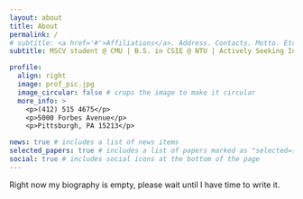```yaml
---
layout: about
title: About
permalink: /
# subtitle: <a href='#'>Affiliations</a>. Address. Contacts. Motto. Etc.
subtitle: MSCV student @ CMU | B.S. in CSIE @ NTU | Actively Seeking Intern opportunity for Summer 2025

profile:
  align: right
  image: prof_pic.jpg
  image_circular: false # crops the image to make it circular
  more_info: >
    <p>(412) 515 4675</p>
    <p>5000 Forbes Avenue</p>
    <p>Pittsburgh, PA 15213</p>

news: true # includes a list of news items
selected_papers: true # includes a list of papers marked as "selected={true}"
social: true # includes social icons at the bottom of the page
---
```

<!-- 
Write your biography here. Tell the world about yourself. Link to your favorite [subreddit](http://reddit.com). You can put a picture in, too. The code is already in, just name your picture `prof_pic.jpg` and put it in the `img/` folder.

Put your address / P.O. box / other info right below your picture. You can also disable any of these elements by editing `profile` property of the YAML header of your `_pages/about.md`. Edit `_bibliography/papers.bib` and Jekyll will render your [publications page](/al-folio/publications/) automatically.

Link to your social media connections, too. This theme is set up to use [Font Awesome icons](https://fontawesome.com/) and [Academicons](https://jpswalsh.github.io/academicons/), like the ones below. Add your Facebook, Twitter, LinkedIn, Google Scholar, or just disable all of them. -->

Right now my biography is empty, please wait until I have time to write it. 
